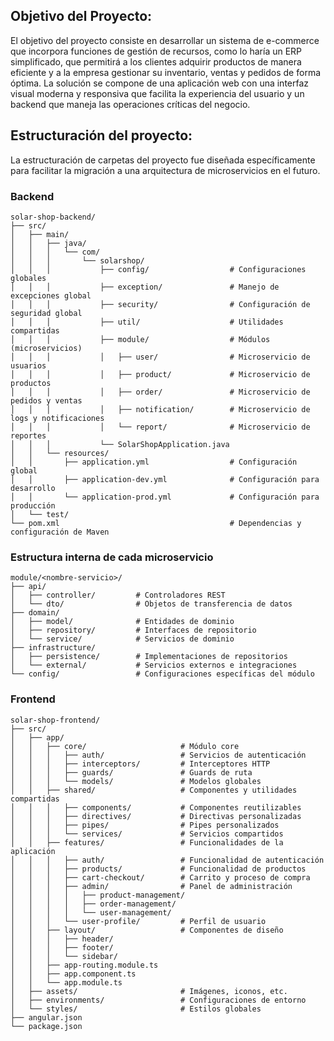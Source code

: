 ## Objetivo del Proyecto:
El objetivo del proyecto consiste en desarrollar un sistema de e-commerce que incorpora funciones de gestión de recursos, como lo haría un ERP simplificado, que permitirá a los clientes adquirir productos de manera eficiente y a la empresa gestionar su inventario, ventas y pedidos de forma óptima.
La solución se compone de una aplicación web con una interfaz visual moderna y responsiva que facilita la experiencia del usuario y un backend que maneja las operaciones críticas del negocio.

## Estructuración del proyecto:
La estructuración de carpetas del proyecto fue diseñada específicamente para facilitar la migración a una arquitectura de microservicios en el futuro.

### Backend
```
solar-shop-backend/
├── src/
│   ├── main/
│   │   ├── java/
│   │   │   └── com/
│   │   │       └── solarshop/
│   │   │           ├── config/                  # Configuraciones globales
│   │   │           ├── exception/               # Manejo de excepciones global
│   │   │           ├── security/                # Configuración de seguridad global
│   │   │           ├── util/                    # Utilidades compartidas
│   │   │           ├── module/                  # Módulos (microservicios)
│   │   │           │   ├── user/                # Microservicio de usuarios
│   │   │           │   ├── product/             # Microservicio de productos
│   │   │           │   ├── order/               # Microservicio de pedidos y ventas
│   │   │           │   ├── notification/        # Microservicio de logs y notificaciones
│   │   │           │   └── report/              # Microservicio de reportes
│   │   │           └── SolarShopApplication.java
│   │   └── resources/
│   │       ├── application.yml                  # Configuración global
│   │       ├── application-dev.yml              # Configuración para desarrollo
│   │       └── application-prod.yml             # Configuración para producción
│   └── test/
└── pom.xml                                      # Dependencias y configuración de Maven
```

### Estructura interna de cada microservicio
```
module/<nombre-servicio>/
├── api/
│   ├── controller/         # Controladores REST
│   └── dto/                # Objetos de transferencia de datos
├── domain/
│   ├── model/              # Entidades de dominio
│   ├── repository/         # Interfaces de repositorio
│   └── service/            # Servicios de dominio
├── infrastructure/
│   ├── persistence/        # Implementaciones de repositorios
│   └── external/           # Servicios externos e integraciones
└── config/                 # Configuraciones específicas del módulo
```

### Frontend
```
solar-shop-frontend/
├── src/
│   ├── app/
│   │   ├── core/                     # Módulo core
│   │   │   ├── auth/                 # Servicios de autenticación
│   │   │   ├── interceptors/         # Interceptores HTTP
│   │   │   ├── guards/               # Guards de ruta
│   │   │   └── models/               # Modelos globales
│   │   ├── shared/                   # Componentes y utilidades compartidas
│   │   │   ├── components/           # Componentes reutilizables
│   │   │   ├── directives/           # Directivas personalizadas
│   │   │   ├── pipes/                # Pipes personalizados
│   │   │   └── services/             # Servicios compartidos
│   │   ├── features/                 # Funcionalidades de la aplicación
│   │   │   ├── auth/                 # Funcionalidad de autenticación
│   │   │   ├── products/             # Funcionalidad de productos
│   │   │   ├── cart-checkout/        # Carrito y proceso de compra
│   │   │   ├── admin/                # Panel de administración
│   │   │   │   ├── product-management/
│   │   │   │   ├── order-management/
│   │   │   │   └── user-management/
│   │   │   └── user-profile/         # Perfil de usuario
│   │   ├── layout/                   # Componentes de diseño
│   │   │   ├── header/
│   │   │   ├── footer/
│   │   │   └── sidebar/
│   │   ├── app-routing.module.ts
│   │   ├── app.component.ts
│   │   └── app.module.ts
│   ├── assets/                       # Imágenes, iconos, etc.
│   ├── environments/                 # Configuraciones de entorno
│   └── styles/                       # Estilos globales
├── angular.json
└── package.json
```
